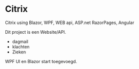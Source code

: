 # Citrix
Citrix using Blazor, WPF, WEB api, ASP.net RazorPages, Angular

Dit project is een Website/API.
- dagmail 
- klachten
- Zieken 

WPF UI en Blazor start toegevoegd. 
